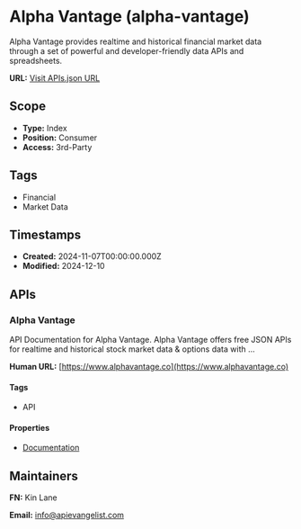 # Alpha Vantage (alpha-vantage)
Alpha Vantage provides realtime and historical financial market data through a set of powerful and developer-friendly data APIs and spreadsheets.

**URL:** [Visit APIs.json URL](https://raw.githubusercontent.com/api-search/alpha-vantage/refs/heads/main/apis.yml)

## Scope

- **Type:** Index 
- **Position:** Consumer 
- **Access:** 3rd-Party 

## Tags

- Financial
- Market Data

## Timestamps

- **Created:** 2024-11-07T00:00:00.000Z 
- **Modified:** 2024-12-10 

## APIs

### Alpha Vantage
API Documentation for Alpha Vantage. Alpha Vantage offers free JSON APIs for realtime and historical stock market data & options data with ...

**Human URL:** [https://www.alphavantage.co](https://www.alphavantage.co)

#### Tags

- API

#### Properties

- [Documentation](https://www.alphavantage.co)

## Maintainers

**FN:** Kin Lane

**Email:** info@apievangelist.com

